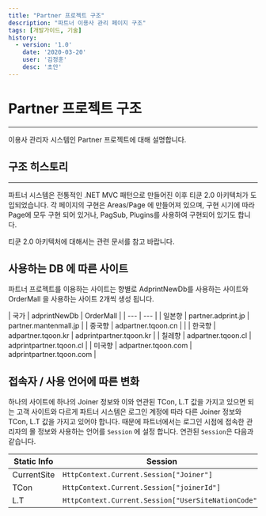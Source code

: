 ```yaml
---
title: "Partner 프로젝트 구조"
description: "파트너 이용사 관리 페이지 구조"
tags: [개발가이드, 기술]
history:
  - version: '1.0'
    date: '2020-03-20'
    user: '김정훈'
    desc: '초안'
---
```

 
# Partner 프로젝트 구조
---
이용사 관리자 시스템인 Partner 프로젝트에 대해 설명합니다.


## 구조 히스토리
---
파트너 시스템은 전통적인 .NET MVC 패턴으로 만들어진 이후 티쿤 2.0 아키텍처가 도입되었습니다. 
각 페이지의 구현은 Areas/Page 에 만들어져 있으며, 구현 시기에 따라 Page에 모두 구현 되어 있거나, PagSub, Plugins를 사용하여 구현되어 있기도 합니다.

티쿤 2.0 아키텍처에 대해서는 관련 문서를 참고 바랍니다.


## 사용하는 DB 에 따른 사이트
파트너 프로젝트를 이용하는 사이트는 향별로 AdprintNewDb를 사용하는 사이트와 OrderMall 을 사용하는 사이트 2개씩 생성 됩니다.

| 국가 | adprintNewDb | OrderMall |
| --- | --- |
| 일본향 | partner.adprint.jp | partner.mantenmall.jp |
| 중국향 | adpartner.tqoon.cn | |
| 한국향 | adpartner.tqoon.kr | adprintpartner.tqoon.kr |
| 칠레향 | adpartner.tqoon.cl | adprintpartner.tqoon.cl |
| 미국향 | adpartner.tqoon.com | adprintpartner.tqoon.com |


## 접속자 / 사용 언어에 따른 변화
하나의 사이트에 하나의 Joiner 정보와 이와 연관된 TCon, L.T 값을 가지고 있으면 되는 고객 사이트와 다르게 파트너 시스템은 로그인 계정에 따라 다른 Joiner 정보와 TCon, L.T 값을 가지고 있어야 합니다. 때문에 파트너에서는 로그인 시점에 접속한 관리자의 몰 정보와 사용하는 언어를 `Session` 에 설정 합니다. 연관된 `Session`은 다음과 같습니다.

| Static Info | Session |
| --- | --- |
| CurrentSite | `HttpContext.Current.Session["Joiner"]` |
| TCon | `HttpContext.Current.Session["joinerId"]` |
| L.T | `HttpContext.Current.Session["UserSiteNationCode"]` |